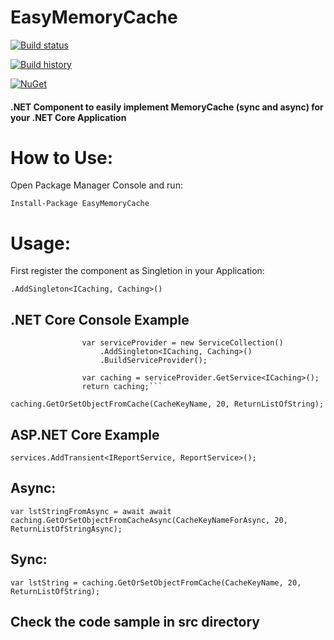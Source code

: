 # EasyMemoryCache
[![Build status](https://ci.appveyor.com/api/projects/status/leosvxv97m6cd1ki?svg=true)](https://ci.appveyor.com/project/thiagoloureiro/easymemorycache)

[![Build history](https://buildstats.info/appveyor/chart/thiagoloureiro/easymemorycache)](https://ci.appveyor.com/project/thiagoloureiro/easymemorycache/history)

[![NuGet](https://buildstats.info/nuget/EasyMemoryCache)](http://www.nuget.org/packages/EasyMemoryCache)

#### .NET Component to easily implement MemoryCache (sync and async) for your .NET Core Application

# How to Use:
Open Package Manager Console and run:

```Install-Package EasyMemoryCache```

# Usage:
First register the component as Singletion in your Application:

```.AddSingleton<ICaching, Caching>()```

## .NET Core Console Example
```//setup our DI
                var serviceProvider = new ServiceCollection()
                    .AddSingleton<ICaching, Caching>()
                    .BuildServiceProvider();

                var caching = serviceProvider.GetService<ICaching>();
                return caching;```

caching.GetOrSetObjectFromCache(CacheKeyName, 20, ReturnListOfString);
```
## ASP.NET Core Example
```services.AddTransient<IReportService, ReportService>();```
## Async:
```var lstStringFromAsync = await await caching.GetOrSetObjectFromCacheAsync(CacheKeyNameForAsync, 20, ReturnListOfStringAsync);```

## Sync:
```var lstString = caching.GetOrSetObjectFromCache(CacheKeyName, 20, ReturnListOfString);```

## Check the code sample in src directory
